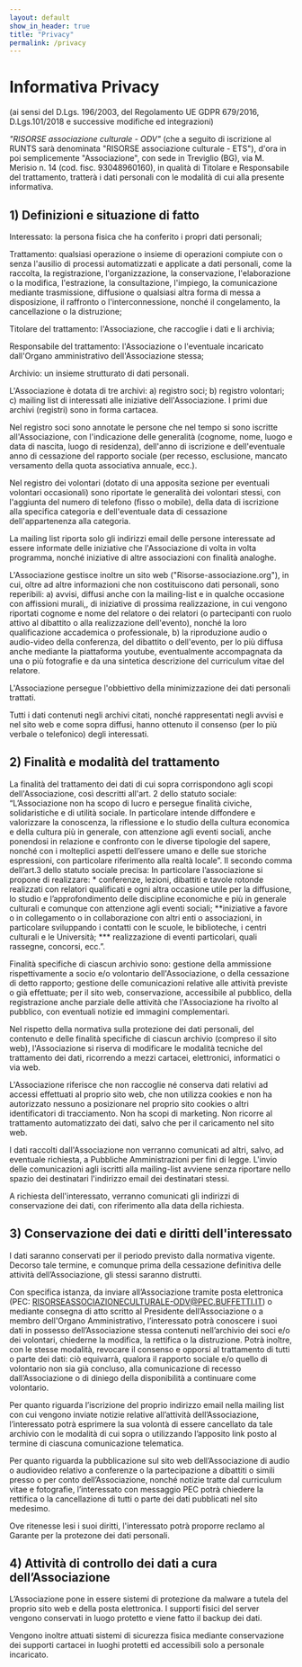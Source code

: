 ```yaml
---
layout: default
show_in_header: true
title: "Privacy"
permalink: /privacy
---
```


# Informativa Privacy

​(ai sensi del D.Lgs. 196/2003, del Regolamento UE  GDPR 679/2016, D.Lgs.101/2018 e successive modifiche ed integrazioni)

​*"RISORSE associazione culturale - ODV"* (che a seguito di iscrizione al RUNTS sarà denominata "RISORSE associazione culturale - ETS"), d'ora in poi semplicemente "Associazione", con sede in Treviglio (BG), via M. Merisio n. 14 (cod. fisc. 93048960160), in qualità di Titolare e Responsabile del trattamento, tratterà i dati personali con le modalità di cui alla presente informativa.

## ​1) Definizioni e situazione di fatto

Interessato: la persona fisica che ha conferito i propri dati personali;

Trattamento: qualsiasi operazione o insieme di operazioni compiute con o senza l'ausilio di processi automatizzati e applicate a dati personali, come la raccolta, la registrazione, l'organizzazione, la conservazione, l'elaborazione o la modifica, l'estrazione, la consultazione, l'impiego, la comunicazione mediante trasmissione, diffusione o qualsiasi altra forma di messa a disposizione, il raffronto o l'interconnessione, nonché il congelamento, la cancellazione o la distruzione;

Titolare del trattamento: l'Associazione, che raccoglie i dati e li archivia;

Responsabile del trattamento: l'Associazione o l'eventuale incaricato dall'Organo amministrativo dell'Associazione stessa;

Archivio: un insieme strutturato di dati personali.

L'Associazione è dotata di tre archivi: a) registro soci; b) registro volontari; c) mailing list di interessati alle iniziative dell'Associazione. I primi due archivi (registri) sono in forma cartacea.

Nel registro soci sono annotate le persone che nel tempo si sono iscritte all'Associazione, con l'indicazione delle generalità (cognome, nome, luogo e data di nascita, luogo di residenza), dell'anno di iscrizione e dell'eventuale anno di cessazione del rapporto sociale (per recesso, esclusione, mancato versamento della quota associativa annuale, ecc.).

Nel registro dei volontari (dotato di una apposita sezione per eventuali volontari occasionali) sono riportate le generalità dei volontari stessi, con l'aggiunta del numero di telefono (fisso o mobile), della data di iscrizione alla specifica categoria e dell'eventuale data di cessazione dell'appartenenza alla categoria.

La mailing list riporta solo gli indirizzi email delle persone interessate ad essere informate delle iniziative che l'Associazione di volta in volta programma, nonché iniziative di altre associazioni con finalità analoghe.

L'Associazione gestisce inoltre un sito web ("Risorse-associazione.org"), in cui, oltre ad altre informazioni che non costituiscono dati personali, sono reperibili: a) avvisi, diffusi anche con la mailing-list e in qualche occasione con affissioni murali,, di iniziative di prossima realizzazione, in cui vengono riportati cognome e nome del relatore o dei relatori (o partecipanti con ruolo attivo al dibattito o alla realizzazione dell'evento), nonché la loro qualificazione accademica o professionale, b) la riproduzione audio o audio-video della conferenza, del dibattito o dell'evento, per lo più diffusa anche mediante la piattaforma youtube, eventualmente accompagnata da una o più fotografie e da una sintetica descrizione del curriculum vitae del relatore.

L'Associazione persegue l'obbiettivo della minimizzazione dei dati personali trattati.

Tutti i dati contenuti negli archivi citati, nonché rappresentati negli avvisi e nel sito web e come sopra diffusi, hanno ottenuto il consenso (per lo più verbale o telefonico) degli interessati.

## 2) Finalità e modalità del trattamento

La finalità del trattamento dei dati di cui sopra corrispondono agli scopi dell'Associazione, così descritti all'art. 2 dello statuto sociale: “L’Associazione non ha scopo di lucro e persegue finalità civiche, solidaristiche e di utilità sociale. In particolare intende diffondere e valorizzare la conoscenza, la riflessione e lo studio della cultura economica e della cultura più in generale, con attenzione agli eventi sociali, anche ponendosi in relazione e confronto con le diverse tipologie del sapere, nonché con i molteplici aspetti dell’essere umano e delle sue storiche espressioni, con particolare riferimento alla realtà locale”.  Il secondo comma dell’art.3 dello statuto sociale precisa: In particolare l’associazione si propone di realizzare:  * conferenze, lezioni, dibattiti e tavole rotonde realizzati con relatori qualificati e ogni altra occasione utile per la diffusione, lo studio e l’approfondimento delle discipline economiche e più in generale culturali e comunque con attenzione agli eventi sociali; **iniziative a favore o in collegamento o in collaborazione con altri enti o associazioni, in particolare sviluppando i contatti con le scuole, le biblioteche, i centri culturali e le Università; *** realizzazione di eventi particolari, quali rassegne, concorsi, ecc.”.

Finalità specifiche di ciascun archivio sono: gestione della ammissione rispettivamente a socio e/o volontario dell'Associazione, o della cessazione di detto rapporto; gestione delle comunicazioni relative alle attività previste o già effettuate; per il sito web, conservazione, accessibile al pubblico, della registrazione anche parziale delle attività che l'Associazione ha rivolto al pubblico, con eventuali notizie ed immagini complementari.

Nel rispetto della normativa sulla protezione dei dati personali, del contenuto e delle finalità specifiche di ciascun archivio (compreso il sito web), l'Associazione si riserva di modificare le modalità tecniche del trattamento dei dati, ricorrendo a mezzi cartacei, elettronici, informatici o via web.

L'Associazione riferisce che non raccoglie né conserva dati relativi ad accessi effettuati al proprio sito web, che non utilizza cookies e non ha autorizzato nessuno a posizionare nel proprio sito cookies o altri identificatori di tracciamento. Non ha scopi di marketing. Non ricorre al trattamento automatizzato dei dati, salvo che per il caricamento nel sito web.

I dati raccolti dall'Associazione non verranno comunicati ad altri, salvo, ad eventuale richiesta, a Pubbliche Amministrazioni per fini di legge. L'invio delle comunicazioni agli iscritti alla mailing-list avviene senza riportare nello spazio dei destinatari l'indirizzo email dei destinatari stessi.

A richiesta dell'interessato, verranno comunicati gli indirizzi di conservazione dei dati, con riferimento alla data della richiesta.

## 3) Conservazione dei dati e diritti dell'interessato

I dati saranno conservati per il periodo previsto dalla normativa vigente. Decorso tale termine, e comunque prima della cessazione definitiva delle attività dell’Associazione, gli stessi saranno distrutti.

Con specifica istanza, da inviare all’Associazione tramite posta elettronica (PEC:  RISORSEASSOCIAZIONECULTURALE-ODV@PEC.BUFFETTI.IT) o mediante consegna di atto scritto al Presidente dell’Associazione o a membro dell'Organo Amministrativo, l’interessato potrà conoscere i suoi dati in possesso dell’Associazione stessa contenuti nell’archivio dei soci e/o dei volontari, chiederne la modifica, la rettifica o la distruzione. Potrà inoltre, con le stesse modalità, revocare il consenso e opporsi al trattamento di tutti o parte dei dati: ciò equivarrà, qualora il rapporto sociale e/o quello di volontario non sia già concluso, alla comunicazione di recesso dall’Associazione o di diniego della disponibilità a continuare come volontario.

Per quanto riguarda l’iscrizione del proprio indirizzo email nella mailing list con cui vengono inviate notizie relative all’attività dell’Associazione, l’interessato potrà esprimere la sua volontà di essere cancellato da tale archivio con le modalità di cui sopra o utilizzando l’apposito link posto al termine di ciascuna comunicazione telematica.

Per quanto riguarda la pubblicazione sul sito web dell’Associazione di audio o audiovideo relativo a conferenze o la partecipazione a dibattiti o simili presso o per conto dell’Associazione, nonché notizie tratte dal curriculum vitae e fotografie, l’interessato con messaggio PEC potrà chiedere la rettifica o la cancellazione di tutti o parte dei dati pubblicati nel sito medesimo.

Ove ritenesse lesi i suoi diritti, l'interessato potrà proporre reclamo al Garante per la protezone dei dati personali.

## 4) Attività di controllo dei dati a cura dell’Associazione

L’Associazione pone in essere sistemi di protezione da malware a tutela del proprio sito web e della posta elettronica. I supporti fisici del server vengono conservati in luogo protetto e viene fatto il backup dei dati.

Vengono inoltre attuati sistemi di sicurezza fisica mediante conservazione dei supporti cartacei in luoghi protetti ed accessibili solo a personale incaricato.